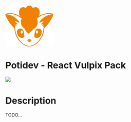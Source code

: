 ![](.github/assets/svg/logo.svg)

# Potidev - React Vulpix Pack

[![](https://img.shields.io/badge/Beta-0.0.15-purple)](https://www.npmjs.com/package/@potidev/react-vulpix-pack)

# Description

TODO...